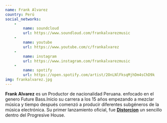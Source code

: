 ```yaml
---
name: Frank Alvarez
country: Perú
social_networks: 
    -
        name: soundcloud
        url: https://www.soundloud.com/frankalvarezmusic
    -
        name: youtube
        url: https://www.youtube.com/c/frankalvarez
    -
        name: instagram
        url: https://www.instagram.com/frankalvarezmusic
    -
        name: spotify
        url: https://open.spotify.com/artist/2OnLNlFksqMjhDm4sChD9k
img: frankalvarez.jpg
---
```

**Frank Alvarez** es un Productor de nacionalidad Peruana. enfocado en el genero Future Bass.Inicio su carrera a los 15 años empezando a mezclar música y tiempo después comenzó a producir diferentes subgéneros de la música electrónica. Su primer lanzamiento oficial, fue <a href='https://www.youtube.com/watch?v=rJeA6SlQDAs' target='_blank'>**Distorcion**</a> un sencillo dentro del Progresive House.